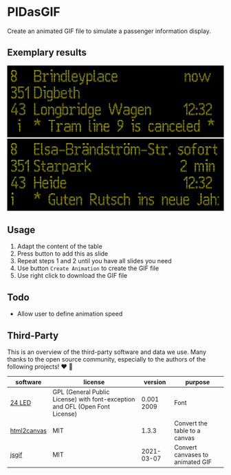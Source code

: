 # PIDasGIF

Create an animated GIF file to simulate a passenger information display.

## Exemplary results

![Exemplary result](images/example01.gif "Exemplary result 1")
![Exemplary result](images/example02.gif "Exemplary result 2")

## Usage

1. Adapt the content of the table
2. Press button to add this as slide
3. Repeat steps 1 and 2 until you have all slides you need
4. Use button `Create Animation` to create the GIF file
5. Use right click to download the GIF file

## Todo

- Allow user to define animation speed

## Third-Party

This is an overview of the third-party software and data we use. Many thanks to the open source community, especially to the authors of the following projects! ❤️ 🍻

| software  | license  | version   | purpose   |
| --------- | -------- | --------- | --------- |
| [24 LED](https://fonts2u.com/24-led.font) | GPL (General Public License) with font-exception and OFL (Open Font License) | 0.001 2009 | Font |
|[html2canvas](https://github.com/niklasvh/html2canvas/) | MIT | 1.3.3 | Convert the table to a canvas |
|[jsgif](https://github.com/egfx/jsgif) | MIT | 2021-03-07 | Convert canvases to animated GIF |
